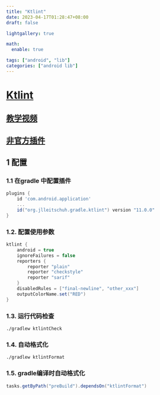 ```yaml
---
title: "Ktlint"
date: 2023-04-17T01:28:47+08:00
draft: false

lightgallery: true

math:
  enable: true

tags: ["android", "lib"]
categories: ["android lib"]
---
```


# [Ktlint](https://github.com/JLLeitschuh/ktlint-gradle)

## [教学视频](https://www.youtube.com/watch?v=hSgPNbEcX98)

## [非官方插件](https://plugins.jetbrains.com/plugin/15057-ktlint-unofficial-)

## 1 配置
### 1.1 在gradle 中配置插件
```groovy
plugins {
    id 'com.android.application'
    ...
    id("org.jlleitschuh.gradle.ktlint") version "11.0.0"
}

```

### 1.2. 配置使用参数
```groovy
ktlint {
    android = true
    ignoreFailures = false
    reporters {
    	reporter "plain"
    	reporter "checkstyle"
    	reporter "sarif"
    }
    disabledRules = ["final-newline", "other_xxx"]
    outputColorName.set("RED")
}

```

### 1.3. 运行代码检查
```shell
./gradlew ktlintCheck  
```

### 1.4. 自动格式化
```shell
./gradlew ktlintFormat  
```	
### 1.5. gradle编译时自动格式化
```groovy
tasks.getByPath("preBuild").dependsOn("ktlintFormat")
```